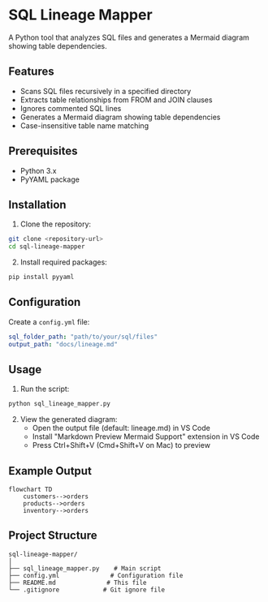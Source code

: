 # SQL Lineage Mapper

A Python tool that analyzes SQL files and generates a Mermaid diagram showing table dependencies.

## Features

- Scans SQL files recursively in a specified directory
- Extracts table relationships from FROM and JOIN clauses
- Ignores commented SQL lines
- Generates a Mermaid diagram showing table dependencies
- Case-insensitive table name matching

## Prerequisites

- Python 3.x
- PyYAML package

## Installation

1. Clone the repository:
```bash
git clone <repository-url>
cd sql-lineage-mapper
```

2. Install required packages:
```bash
pip install pyyaml
```

## Configuration

Create a `config.yml` file:
```yaml
sql_folder_path: "path/to/your/sql/files"
output_path: "docs/lineage.md"
```

## Usage

1. Run the script:
```bash
python sql_lineage_mapper.py
```

2. View the generated diagram:
   - Open the output file (default: lineage.md) in VS Code
   - Install "Markdown Preview Mermaid Support" extension in VS Code
   - Press Ctrl+Shift+V (Cmd+Shift+V on Mac) to preview

## Example Output

```mermaid
flowchart TD
    customers-->orders
    products-->orders
    inventory-->orders
```

## Project Structure

```
sql-lineage-mapper/
│
├── sql_lineage_mapper.py    # Main script
├── config.yml              # Configuration file
├── README.md              # This file
└── .gitignore            # Git ignore file
```
